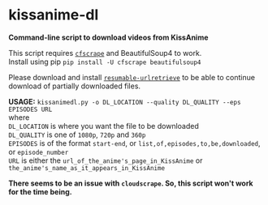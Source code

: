 # kissanime-dl
**Command-line script to download videos from KissAnime**
  
  
This script requires [`cfscrape`](https://github.com/Anorov/cloudflare-scrape) and BeautifulSoup4 to work.   
Install using pip `pip install -U cfscrape beautifulsoup4`  
  
    
Please download and install [`resumable-urlretrieve`](https://github.com/berdario/resumable-urlretrieve) to
be able to continue download of partially downloaded files.


**USAGE:**
`kissanimedl.py -o DL_LOCATION --quality DL_QUALITY --eps EPISODES URL`  
where  
`DL_LOCATION` is where you want the file to be downloaded  
`DL_QUALITY` is one of `1080p`, `720p` and `360p`  
`EPISODES` is of the format `start-end`, or `list,of,episodes,to,be,downloaded`, or `episode_number`  
`URL` is either the `url_of_the_anime's_page_in_KissAnime` or `the_anime's_name_as_it_appears_in_KissAnime`

**There seems to be an issue with `cloudscrape`. So, this script won't work for the time being.**
